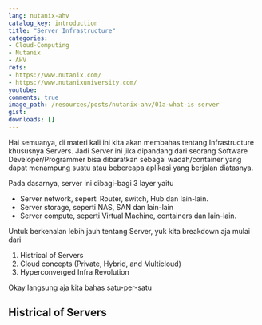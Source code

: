 ```yaml
---
lang: nutanix-ahv
catalog_key: introduction
title: "Server Infrastructure"
categories:
- Cloud-Computing
- Nutanix
- AHV
refs: 
- https://www.nutanix.com/
- https://www.nutanixuniversity.com/
youtube: 
comments: true
image_path: /resources/posts/nutanix-ahv/01a-what-is-server
gist: 
downloads: []
---
```


Hai semuanya, di materi kali ini kita akan membahas tentang Infrastructure khususnya Servers. Jadi Server ini jika dipandang dari seorang Software Developer/Programmer bisa dibaratkan sebagai wadah/container yang dapat menampung suatu atau bebereapa aplikasi yang berjalan diatasnya. 

Pada dasarnya, server ini dibagi-bagi 3 layer yaitu 

- Server network, seperti Router, switch, Hub dan lain-lain.
- Server storage, seperti NAS, SAN dan lain-lain
- Server compute, seperti Virtual Machine, containers dan lain-lain.

Untuk berkenalan lebih jauh tentang Server, yuk kita breakdown aja mulai dari 

1. Histrical of Servers
2. Cloud concepts (Private, Hybrid, and Multicloud)
3. Hyperconverged Infra Revolution

Okay langsung aja kita bahas satu-per-satu

<!--more-->

## Histrical of Servers

